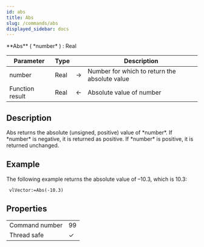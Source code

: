 ```yaml
---
id: abs
title: Abs
slug: /commands/abs
displayed_sidebar: docs
---
```


<!--REF #_command_.Abs.Syntax-->**Abs** ( *number* ) : Real<!-- END REF-->
<!--REF #_command_.Abs.Params-->
| Parameter | Type |  | Description |
| --- | --- | --- | --- |
| number | Real | &#8594;  | Number for which to return the absolute value |
| Function result | Real | &#8592; | Absolute value of number |

<!-- END REF-->

## Description 

<!--REF #_command_.Abs.Summary-->Abs returns the absolute (unsigned, positive) value of *number*.<!-- END REF--> If *number* is negative, it is returned as positive. If *number* is positive, it is returned unchanged.

## Example 

The following example returns the absolute value of –10.3, which is 10.3:

```4d
 vlVector:=Abs(-10.3)
```


## Properties

|  |  |
| --- | --- |
| Command number | 99 |
| Thread safe | &check; |


